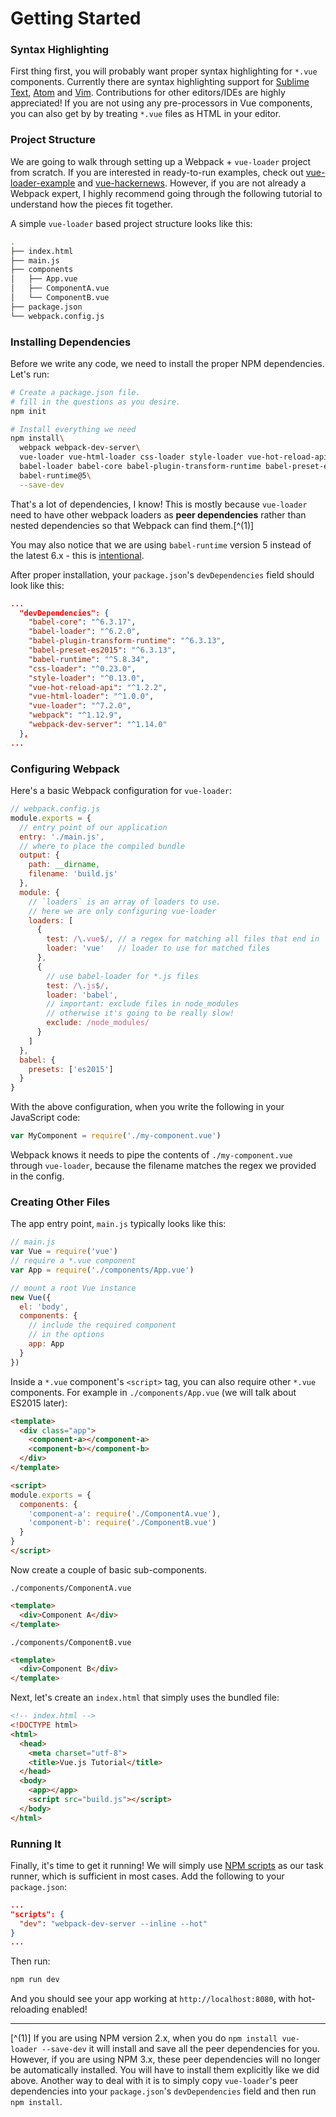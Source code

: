 # Getting Started

### Syntax Highlighting

First thing first, you will probably want proper syntax highlighting for `*.vue` components. Currently there are syntax highlighting support for [Sublime Text](https://github.com/vuejs/vue-syntax-highlight), [Atom](https://atom.io/packages/language-vue) and [Vim](https://github.com/posva/vim-vue). Contributions for other editors/IDEs are highly appreciated! If you are not using any pre-processors in Vue components, you can also get by by treating `*.vue` files as HTML in your editor.

### Project Structure

We are going to walk through setting up a Webpack + `vue-loader` project from scratch. If you are interested in ready-to-run examples, check out [vue-loader-example](https://github.com/vuejs/vue-loader-example) and [vue-hackernews](https://github.com/vuejs/vue-hackernews). However, if you are not already a Webpack expert, I highly recommend going through the following tutorial to understand how the pieces fit together.

A simple `vue-loader` based project structure looks like this:

``` bash
.
├── index.html
├── main.js
├── components
│   ├── App.vue
│   ├── ComponentA.vue
│   └── ComponentB.vue
├── package.json
└── webpack.config.js
```

### Installing Dependencies

Before we write any code, we need to install the proper NPM dependencies. Let's run:

``` bash
# Create a package.json file.
# fill in the questions as you desire.
npm init

# Install everything we need
npm install\
  webpack webpack-dev-server\
  vue-loader vue-html-loader css-loader style-loader vue-hot-reload-api\
  babel-loader babel-core babel-plugin-transform-runtime babel-preset-es2015\
  babel-runtime@5\
  --save-dev
```

That's a lot of dependencies, I know! This is mostly because `vue-loader` need to have other webpack loaders as **peer dependencies** rather than nested dependencies so that Webpack can find them.[^(1)]

You may also notice that we are using `babel-runtime` version 5 instead of the latest 6.x - this is [intentional](https://github.com/vuejs/vue-loader/issues/96#issuecomment-162910917).

After proper installation, your `package.json`'s `devDependencies` field should look like this:

``` json
...
  "devDependencies": {
    "babel-core": "^6.3.17",
    "babel-loader": "^6.2.0",
    "babel-plugin-transform-runtime": "^6.3.13",
    "babel-preset-es2015": "^6.3.13",
    "babel-runtime": "^5.8.34",
    "css-loader": "^0.23.0",
    "style-loader": "^0.13.0",
    "vue-hot-reload-api": "^1.2.2",
    "vue-html-loader": "^1.0.0",
    "vue-loader": "^7.2.0",
    "webpack": "^1.12.9",
    "webpack-dev-server": "^1.14.0"
  },
...
```

### Configuring Webpack

Here's a basic Webpack configuration for `vue-loader`:

``` js
// webpack.config.js
module.exports = {
  // entry point of our application
  entry: './main.js',
  // where to place the compiled bundle
  output: {
    path: __dirname,
    filename: 'build.js'
  },
  module: {
    // `loaders` is an array of loaders to use.
    // here we are only configuring vue-loader
    loaders: [
      {
        test: /\.vue$/, // a regex for matching all files that end in `.vue`
        loader: 'vue'   // loader to use for matched files
      },
      {
        // use babel-loader for *.js files
        test: /\.js$/,
        loader: 'babel',
        // important: exclude files in node_modules
        // otherwise it's going to be really slow!
        exclude: /node_modules/
      }      
    ]
  },
  babel: {
    presets: ['es2015']
  }
}
```

With the above configuration, when you write the following in your JavaScript code:

``` js
var MyComponent = require('./my-component.vue')
```

Webpack knows it needs to pipe the contents of `./my-component.vue` through `vue-loader`, because the filename matches the regex we provided in the config.

### Creating Other Files

The app entry point, `main.js` typically looks like this:

``` js
// main.js
var Vue = require('vue')
// require a *.vue component
var App = require('./components/App.vue')

// mount a root Vue instance
new Vue({
  el: 'body',
  components: {
    // include the required component
    // in the options
    app: App
  }
})
```

Inside a `*.vue` component's `<script>` tag, you can also require other `*.vue` components. For example in `./components/App.vue` (we will talk about ES2015 later):

``` html
<template>
  <div class="app">
    <component-a></component-a>
    <component-b></component-b>
  </div>
</template>

<script>
module.exports = {
  components: {
    'component-a': require('./ComponentA.vue'),
    'component-b': require('./ComponentB.vue')
  }
}
</script>
```

Now create a couple of basic sub-components.

`./components/ComponentA.vue`
``` html
<template>
  <div>Component A</div>
</template>
```

`./components/ComponentB.vue`
``` html
<template>
  <div>Component B</div>
</template>
```

Next, let's create an `index.html` that simply uses the bundled file:

``` html
<!-- index.html -->
<!DOCTYPE html>
<html>
  <head>
    <meta charset="utf-8">
    <title>Vue.js Tutorial</title>
  </head>
  <body>
    <app></app>
    <script src="build.js"></script>
  </body>
</html>
```

### Running It

Finally, it's time to get it running! We will simply use [NPM scripts](https://docs.npmjs.com/misc/scripts) as our task runner, which is sufficient in most cases. Add the following to your `package.json`:

``` json
...
"scripts": {
  "dev": "webpack-dev-server --inline --hot"
}
...
```

Then run:

``` bash
npm run dev
```

And you should see your app working at `http://localhost:8080`, with hot-reloading enabled!

---

[^(1)] If you are using NPM version 2.x, when you do `npm install vue-loader --save-dev` it will install and save all the peer dependencies for you. However, if you are using NPM 3.x, these peer dependencies will no longer be automatically installed. You will have to install them explicitly like we did above. Another way to deal with it is to simply copy `vue-loader`'s peer dependencies into your `package.json`'s `devDependencies` field and then run `npm install`.
